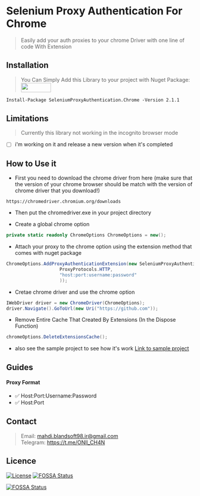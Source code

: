 # Selenium Proxy Authentication For Chrome

> Easily add your auth proxies to your chrome Driver with one line of code With Extension

## Installation

> You Can Simply Add this Library to your project with Nuget Package: <a href="https://www.nuget.org/packages/SeleniumProxyAuthentication.Chrome/">
    <img src="https://www.nuget.org/Content/gallery/img/logo-header.svg" width="80" height="25"/>
    </a>
```markdown
Install-Package SeleniumProxyAuthentication.Chrome -Version 2.1.1
```

## Limitations
> Currently this library not working in the incognito browser mode</br>
- [ ] i'm working on it and release a new version when it's completed

## How to Use it

- First you need to download the chrome driver from here (make sure that the version of your chrome browser should be match with the version of chrome driver that you download!)

```
https://chromedriver.chromium.org/downloads
```
- Then put the chromedriver.exe in your project directory

- Create a global chrome option

```C#
private static readonly ChromeOptions ChromeOptions = new();
```
 
- Attach your proxy to the chrome option using the extension method that comes with nuget package

```C#
ChromeOptions.AddProxyAuthenticationExtension(new SeleniumProxyAuthentication.Proxy(
                    ProxyProtocols.HTTP,
                    "host:port:username:password"
                    ));
```

- Cretae chrome driver and use the chrome option

```C#
IWebDriver driver = new ChromeDriver(ChromeOptions);
driver.Navigate().GoToUrl(new Uri("https://github.com"));
```

- Remove Entire Cache That Created By Extensions (In the Dispose Function)

```C#
chromeOptions.DeleteExtensionsCache();
```

* also see the sample project to see how it's work <a href="https://github.com/mahdibland/Selenium-Proxy-Authentication.Chrome/blob/main/SeleniumProxyAuthentication.Sample/Program.cs">Link to sample project</a>

##  Guides

#### Proxy Format

* ✅ Host:Port:Username:Password</br>
* ✅ Host:Port

## Contact

> Email: mahdi.blandsoft98.ir@gmail.com<br/>
> Telegram: https://t.me/ONll_CH4N<br />
    
## Licence

[![License](http://img.shields.io/:license-mit-blue.svg?style=flat-square)](https://github.com/mahdibland/Selenium-Proxy-Authentication.Chrome)
[![FOSSA Status](https://app.fossa.com/api/projects/git%2Bgithub.com%2Fmahdibland%2FSelenium-Proxy-Authentication.Chrome.svg?type=shield)](https://app.fossa.com/projects/git%2Bgithub.com%2Fmahdibland%2FSelenium-Proxy-Authentication.Chrome?ref=badge_shield)


[![FOSSA Status](https://app.fossa.com/api/projects/git%2Bgithub.com%2Fmahdibland%2FSelenium-Proxy-Authentication.Chrome.svg?type=large)](https://app.fossa.com/projects/git%2Bgithub.com%2Fmahdibland%2FSelenium-Proxy-Authentication.Chrome?ref=badge_large)